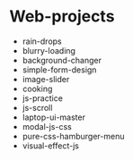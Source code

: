 # Web-projects

* rain-drops
* blurry-loading
* background-changer
* simple-form-design
* image-slider
* cooking
* js-practice
* js-scroll
* laptop-ui-master
* modal-js-css
* pure-css-hamburger-menu
* visual-effect-js

